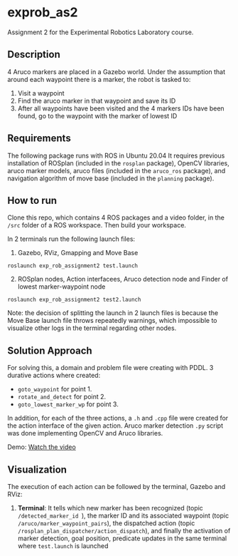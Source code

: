 # exprob_as2
Assignment 2 for the Experimental Robotics Laboratory course.

## Description
4 Aruco markers are placed in a Gazebo world. Under the assumption that around each waypoint there is a marker, the robot is tasked to:

1. Visit a waypoint
2. Find the aruco marker in that waypoint and save its ID
3. After all waypoints have been visited and the 4 markers IDs have been found, go to the waypoint with the marker of lowest ID

## Requirements
The following package runs with ROS in Ubuntu 20.04
It requires previous installation of ROSplan (included in the ```rosplan``` package), OpenCV libraries, aruco marker models, aruco files (included in the ```aruco_ros``` package), and navigation algorithm of move base (included in the ```planning``` package). 

## How to run
Clone this repo, which contains 4 ROS packages and a video folder, in the ```/src``` folder of a ROS workspace. Then build your workspace.

In 2 terminals run the following launch files:

1. Gazebo, RViz, Gmapping and Move Base
   
``` roslaunch exp_rob_assignment2 test.launch ```

2. ROSplan nodes, Action interfacees, Aruco detection node and Finder of lowest marker-waypoint node
 
``` roslaunch exp_rob_assignment2 test2.launch  ```

Note: the decision of splitting the launch in 2 launch files is because the Move Base launch file throws repeatedly warnings, which impossible to visualize other logs in the terminal regarding other nodes.

## Solution Approach
For solving this, a domain and problem file were creating with PDDL. 3 durative actions where created:
* ```goto_waypoint``` for point 1.
* ```rotate_and_detect``` for point 2.
* ```goto_lowest_marker_wp``` for point 3.

In addition, for each of the three actions, a ```.h``` and ```.cpp``` file were created for the action interface of the given action. Aruco marker detection ```.py``` script was done implementing OpenCV and Aruco libraries.

Demo:
[Watch the video](video/exprob_as2_funcionality_proof_compressed.mp4)

## Visualization
The execution of each action can be followed by the terminal, Gazebo and RViz:

1. **Terminal**: It tells which new marker has been recognized (topic ```/detected_marker_id ```), the marker ID and its associated waypoint (topic ```/aruco/marker_waypoint_pairs```), the dispatched action (topic ```/rosplan_plan_dispatcher/action_dispatch```), and finally the activation of marker detection, goal position, predicate updates in the same terminal where ```test.launch``` is launched



